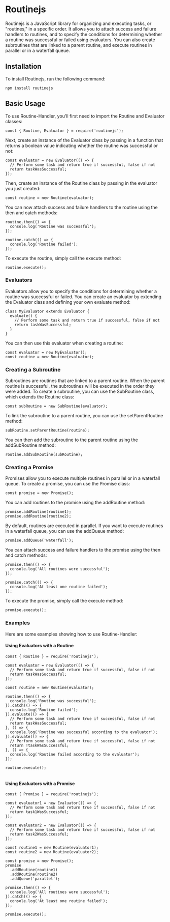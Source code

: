 # Routinejs
Routinejs is a JavaScript library for organizing and executing tasks, or "routines," in a specific order. It allows you to attach success and failure handlers to routines, and to specify the conditions for determining whether a routine was successful or failed using evaluators. You can also create subroutines that are linked to a parent routine, and execute routines in parallel or in a waterfall queue.

## Installation
To install Routinejs, run the following command:

```
npm install routinejs
```

## Basic Usage
To use Routine-Handler, you'll first need to import the Routine and Evaluator classes:

```
const { Routine, Evaluator } = require('routinejs');
```

Next, create an instance of the Evaluator class by passing in a function that returns a boolean value indicating whether the routine was successful or not:

```
const evaluator = new Evaluator(() => {
  // Perform some task and return true if successful, false if not
  return taskWasSuccessful;
});
```

Then, create an instance of the Routine class by passing in the evaluator you just created:

```
const routine = new Routine(evaluator);

```

You can now attach success and failure handlers to the routine using the then and catch methods:

```
routine.then(() => {
  console.log('Routine was successful');
});

routine.catch(() => {
  console.log('Routine failed');
});

```

To execute the routine, simply call the execute method:

```
routine.execute();

```
### Evaluators
Evaluators allow you to specify the conditions for determining whether a routine was successful or failed. You can create an evaluator by extending the Evaluator class and defining your own evaluate method:

```
class MyEvaluator extends Evaluator {
  evaluate() {
    // Perform some task and return true if successful, false if not
    return taskWasSuccessful;
  }
}

```

You can then use this evaluator when creating a routine:

```
const evaluator = new MyEvaluator();
const routine = new Routine(evaluator);

```

### Creating a Subroutine
Subroutines are routines that are linked to a parent routine. When the parent routine is successful, the subroutines will be executed in the order they were added. To create a subroutine, you can use the SubRoutine class, which extends the Routine class:

```
const subRoutine = new SubRoutine(evaluator);

```

To link the subroutine to a parent routine, you can use the setParentRoutine method:

```
subRoutine.setParentRoutine(routine);

```

You can then add the subroutine to the parent routine using the addSubRoutine method:

```
routine.addSubRoutine(subRoutine);

```

### Creating a Promise
Promises allow you to execute multiple routines in parallel or in a waterfall queue. To create a promise, you can use the Promise class:

```
const promise = new Promise();

```

You can add routines to the promise using the addRoutine method:

```
promise.addRoutine(routine1);
promise.addRoutine(routine2);

```

By default, routines are executed in parallel. If you want to execute routines in a waterfall queue, you can use the addQueue method:

```
promise.addQueue('waterfall');
```

You can attach success and failure handlers to the promise using the then and catch methods:

```
promise.then(() => {
  console.log('All routines were successful');
});

promise.catch(() => {
  console.log('At least one routine failed');
});

```

To execute the promise, simply call the execute method:

```
promise.execute();

```

### Examples
Here are some examples showing how to use Routine-Handler:

#### Using Evaluators with a Routine

```
const { Routine } = require('routinejs');

const evaluator = new Evaluator(() => {
  // Perform some task and return true if successful, false if not
  return taskWasSuccessful;
});

const routine = new Routine(evaluator);

routine.then(() => {
  console.log('Routine was successful');
}).catch(() => {
  console.log('Routine failed');
}).evaluate(() => {
  // Perform some task and return true if successful, false if not
  return taskWasSuccessful;
}, () => {
  console.log('Routine was successful according to the evaluator');
}).evaluate(() => {
  // Perform some task and return true if successful, false if not
  return !taskWasSuccessful;
}, () => {
  console.log('Routine failed according to the evaluator');
});

routine.execute();


```

#### Using Evaluators with a Promise

```
const { Promise } = require('routinejs');

const evaluator1 = new Evaluator(() => {
  // Perform some task and return true if successful, false if not
  return task1WasSuccessful;
});

const evaluator2 = new Evaluator(() => {
  // Perform some task and return true if successful, false if not
  return task2WasSuccessful;
});

const routine1 = new Routine(evaluator1);
const routine2 = new Routine(evaluator2);

const promise = new Promise();
promise
  .addRoutine(routine1)
  .addRoutine(routine2)
  .addQueue('parallel');

promise.then(() => {
  console.log('All routines were successful');
}).catch(() => {
  console.log('At least one routine failed');
});

promise.execute();

```
